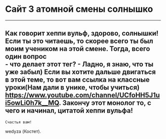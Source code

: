 # Сайт 3 атомной смены солнышко
----------------------------------------------------------------------------------------------------
 Как говорит хеппи вульф, здорово, солнышки! Если ты это читаешь, то скорее всего ты был моим учеником на этой смене. 
 Тогда, всего один вопрос <div> </div> - что делает этот тег? - Ладно, я знаю, что ты уже забыл)
 Если вы хотите дальше двигаться в этой теме, то вот вам ссылка на классные уроки(Нам дали в унике, чтобы учиться)
 https://www.youtube.com/channel/UCfoHH5J1ui5owLi0h7k__MQ.
 Закончу этот монолог то, с чего и начинал, цитатой хеппи вульфа!
----------------------------------------------------------------------------------------------------
	Счастья вам! 

   wedyza (Костет).